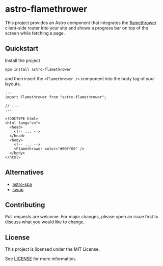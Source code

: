 # astro-flamethrower

This project provides an Astro component that integrates the [flamethrower](https://github.com/fireship-io/flamethrower)
client-side router into your site and shows a progress bar on top of the screen while fetching a page.

## Quickstart

Install the project

```
npm install astro-flamethrower
```

and then insert the `<Flamethrower />` component into the body tag of your layouts.

```astro
---
import Flamethrower from "astro-flamethrower";

// ...
---

<!DOCTYPE html>
<html lang="en">
  <head>
    <!-- ... -->
  </head>
  <body>
    <!-- ... -->
    <Flamethrower color="#00ff00" />
  </body>
</html>
```

## Alternatives

- [astro-spa](https://github.com/RafidMuhymin/astro-spa)
- [swup](https://github.com/swup/swup)

## Contributing

Pull requests are welcome. For major changes, please open an issue first to discuss what you would like to change.

## License

This project is licensed under the MIT License.

See [LICENSE](LICENSE) for more information.
